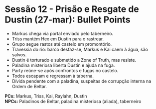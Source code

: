 # Sessão 12 - Prisão e Resgate de Dustin (27-mar): Bullet Points

- Markus chega via portal enviado pelo taberneiro.
- Triss mantém Hex em Dustin para o rastrear.
- Grupo segue rastos até castelo em promontório.
- Travessia do rio: barco desfaz-se, Markus e Kai caem à água, são salvos.
- Dustin é torturado e submetido a Zone of Truth, mas resiste.
- Paladina misteriosa liberta Dustin e ajuda na fuga.
- Party reúne-se após confrontos e fugas no castelo.
- Todos escapam e regressam à taberna.
- Dívida pendente com a paladina, suspeitas de corrupção interna na Ordem de Beltar.

**PCs:** Markus, Triss, Kai, Raylahn, Dustin  
**NPCs:** Paladinos de Beltar, paladina misteriosa (aliada), taberneiro